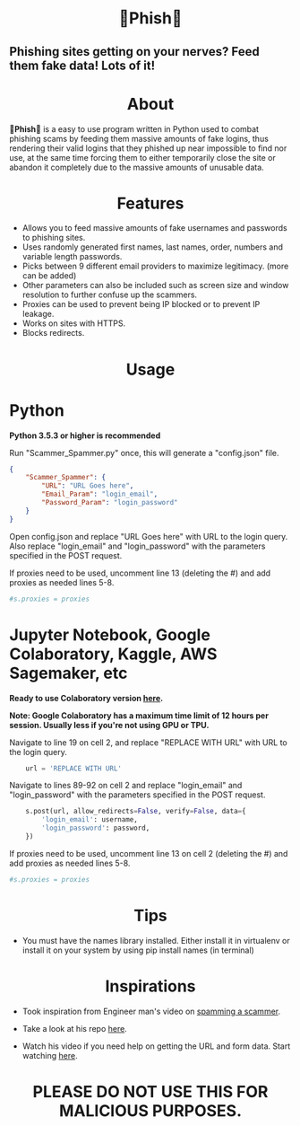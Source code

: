 # <div align="center"> 🚫Phish🚫

## Phishing sites getting on your nerves? Feed them fake data! Lots of it!

# <div align="center"> About

**🚫Phish🚫** is a easy to use program written in Python used to combat phishing scams by feeding them massive amounts of fake logins, thus rendering their valid logins that they phished up near impossible to find nor use, at the same time forcing them to either temporarily close the site or abandon it completely due to the massive amounts of unusable data.

# <div align="center"> Features
- Allows you to feed massive amounts of fake usernames and passwords to phishing sites.
- Uses randomly generated first names, last names, order, numbers and variable length passwords.
- Picks between 9 different email providers to maximize legitimacy. (more can be added)
- Other parameters can also be included such as screen size and window resolution to further confuse up the scammers.
- Proxies can be used to prevent being IP blocked or to prevent IP leakage.
- Works on sites with HTTPS.
- Blocks redirects.

# <div align="center"> Usage

# Python

**Python 3.5.3 or higher is recommended**

Run "Scammer_Spammer.py" once, this will generate a "config.json" file.

```json
{
    "Scammer_Spammer": {
        "URL": "URL Goes here",
        "Email_Param": "login_email",
        "Password_Param": "login_password"
    }
}
```
Open config.json and replace "URL Goes here" with URL to the login query.
Also replace "login_email" and "login_password" with the parameters specified in the POST request.


If proxies need to be used, uncomment line 13 (deleting the #) and add proxies as needed lines 5-8.
```Python
#s.proxies = proxies
```

# Jupyter Notebook, Google Colaboratory, Kaggle, AWS Sagemaker, etc

**Ready to use Colaboratory version [here](https://colab.research.google.com/drive/1MidYKosEovRzeUNP8iMIo2NG9vgI-La_).**

**Note: Google Colaboratory has a maximum time limit of 12 hours per session. Usually less if you're not using GPU or TPU.**

Navigate to line 19 on cell 2, and replace "REPLACE WITH URL" with URL to the login query.

```Python
    url = 'REPLACE WITH URL'
```
Navigate to lines 89-92 on cell 2 and replace "login_email" and "login_password" with the parameters specified in the POST request.

```Python
    s.post(url, allow_redirects=False, verify=False, data={
		'login_email': username,
		'login_password': password,
	})
 ```
If proxies need to be used, uncomment line 13 on cell 2 (deleting the #) and add proxies as needed lines 5-8.
```Python
#s.proxies = proxies
```
# <div align="center"> Tips
- You must have the names library installed. Either install it in virtualenv or install it on your system by using pip install names (in terminal)

# <div align="center"> Inspirations
- Took inspiration from Engineer man's video on [spamming a scammer](https://www.youtube.com/watch?v=UtNYzv8gLbs). 

- Take a look at his repo [here](https://github.com/engineer-man/youtube/tree/master/033).

- Watch his video if you need help on getting the URL and form data. Start watching [here](https://youtu.be/UtNYzv8gLbs?t=40).

# <div align="center"> PLEASE DO NOT USE THIS FOR MALICIOUS PURPOSES.
